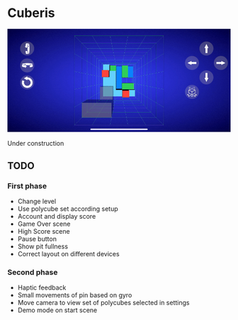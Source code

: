 # Cuberis

![screenshot](gfx/screenshot.gif)

Under construction

## TODO

### First phase

* Change level
* Use polycube set according setup
* Account and display score
* Game Over scene
* High Score scene
* Pause button
* Show pit fullness
* Correct layout on different devices

### Second phase

* Haptic feedback
* Small movements of pin based on gyro
* Move camera to view set of polycubes selected in settings
* Demo mode on start scene
